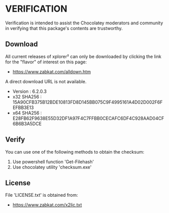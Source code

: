 # VERIFICATION
Verification is intended to assist the Chocolatey moderators and community in verifying that this package's contents are trustworthy.

## Download
All current releases of xplorer² can only be downloaded by clicking the link
for the "flavor" of interest on this page:

- https://www.zabkat.com/alldown.htm

A direct download URL is not available.   

- Version    : 6.2.0.3
- x32 SHA256 : 15A90CFB375B12BDE10813FD8D145BB075C9F4995161A4D02D002F6FEFBB3E13
- x64 SHA256 : E28FB62F9638E55D32DF1A97F4C7FFBB0CECAFC6DF4C928AAD04CF6B6B3A5DCE

## Verify
You can use one of the following methods to obtain the checksum:
1. Use powershell function 'Get-Filehash'
2. Use chocolatey utility 'checksum.exe'


## License
File 'LICENSE.txt' is obtained from:
- https://www.zabkat.com/x2lic.txt
